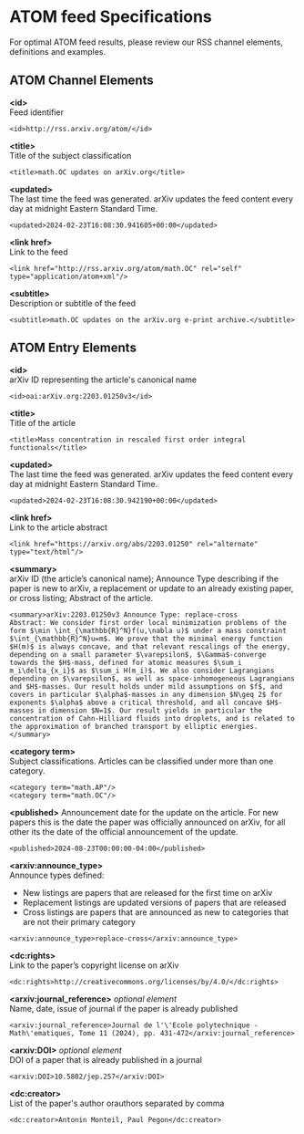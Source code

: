 # ATOM feed Specifications

For optimal ATOM feed results, please review our RSS channel elements, definitions and examples. 

## ATOM Channel Elements

**&lt;id&gt;**  
Feed identifier  
```
<id>http://rss.arxiv.org/atom/</id>
```

**&lt;title&gt;**  
Title of the subject classification  
```
<title>math.OC updates on arXiv.org</title>
```

**&lt;updated&gt;**  
The last time the feed was generated. arXiv updates the feed content every day at midnight Eastern Standard Time.  
```
<updated>2024-02-23T16:08:30.941605+00:00</updated>
```

**&lt;link href&gt;**  
Link to the feed  
```
<link href="http://rss.arxiv.org/atom/math.OC" rel="self" type="application/atom+xml"/>
```

**&lt;subtitle&gt;**  
Description or subtitle of the feed  
```
<subtitle>math.OC updates on the arXiv.org e-print archive.</subtitle>
```

## ATOM Entry Elements

**&lt;id&gt;**  
arXiv ID representing the article's canonical name
```
<id>oai:arXiv.org:2203.01250v3</id>
```

**&lt;title&gt;**  
Title of the article  
```
<title>Mass concentration in rescaled first order integral functionals</title>
```

**&lt;updated&gt;**  
The last time the feed was generated. arXiv updates the feed content every day at midnight Eastern Standard Time.  
```
<updated>2024-02-23T16:08:30.942190+00:00</updated>
```

**&lt;link href&gt;**  
Link to the article abstract  
```
<link href="https://arxiv.org/abs/2203.01250" rel="alternate" type="text/html"/>
```

**&lt;summary&gt;**  
arXiv ID (the article’s canonical name); Announce Type describing if the paper is new to arXiv, a replacement or update to an already existing paper, or cross listing; Abstract of the article.  
```
<summary>arXiv:2203.01250v3 Announce Type: replace-cross 
Abstract: We consider first order local minimization problems of the form $\min \int_{\mathbb{R}^N}f(u,\nabla u)$ under a mass constraint $\int_{\mathbb{R}^N}u=m$. We prove that the minimal energy function $H(m)$ is always concave, and that relevant rescalings of the energy, depending on a small parameter $\varepsilon$, $\Gamma$-converge towards the $H$-mass, defined for atomic measures $\sum_i m_i\delta_{x_i}$ as $\sum_i H(m_i)$. We also consider Lagrangians depending on $\varepsilon$, as well as space-inhomogeneous Lagrangians and $H$-masses. Our result holds under mild assumptions on $f$, and covers in particular $\alpha$-masses in any dimension $N\geq 2$ for exponents $\alpha$ above a critical threshold, and all concave $H$-masses in dimension $N=1$. Our result yields in particular the concentration of Cahn-Hilliard fluids into droplets, and is related to the approximation of branched transport by elliptic energies.</summary>
```

**&lt;category term&gt;**  
Subject classifications. Articles can be classified under more than one category.  
```
<category term="math.AP"/>
<category term="math.OC"/>
```
**&lt;published&gt;**
Announcement date for the update on the article. For new papers this is the date the paper was officially announced on arXiv, for all other its the date of the official announcement of the update.  
```
<published>2024-08-23T00:00:00-04:00</published>
```

**&lt;arxiv:announce_type&gt;**  
Announce types defined: 

*  New listings are papers that are released for the first time on arXiv   
*  Replacement listings are updated versions of papers that are released  
*  Cross listings are papers that are announced as new to categories that are not their primary category
```
<arxiv:announce_type>replace-cross</arxiv:announce_type>
```

**&lt;dc:rights&gt;**  
Link to the paper’s copyright license on arXiv  
```
<dc:rights>http://creativecommons.org/licenses/by/4.0/</dc:rights>
```

**&lt;arxiv:journal_reference&gt;** *optional element*  
Name, date, issue of journal if the paper is already published  
```
<arxiv:journal_reference>Journal de l'\'Ecole polytechnique - Math\'ematiques, Tome 11 (2024), pp. 431-472</arxiv:journal_reference>
```

**&lt;arxiv:DOI&gt;** *optional element*  
DOI of a paper that is already published in a journal  
```
<arxiv:DOI>10.5802/jep.257</arxiv:DOI> 
```

**&lt;dc:creator&gt;**  
List of the paper's author orauthors separated by comma  
```
<dc:creator>Antonin Monteil, Paul Pegon</dc:creator>
```
